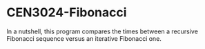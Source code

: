 # CEN3024-Fibonacci
In a nutshell, this program compares the times between a recursive Fibonacci sequence versus an iterative Fibonacci one. 
